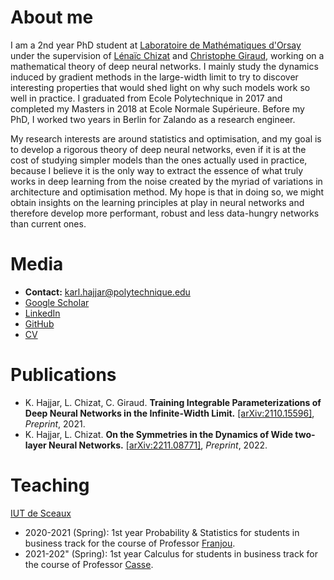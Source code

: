 # About me
I am a 2nd year PhD student at [Laboratoire de Mathématiques d'Orsay](https://www.imo.universite-paris-saclay.fr/fr/) 
under the supervision of [Lénaïc Chizat](https://lchizat.github.io/) and [Christophe Giraud](https://www.imo.universite-paris-saclay.fr/~giraud/), 
working on a mathematical theory of deep neural networks. I mainly study the dynamics induced by gradient methods in the
large-width limit to try to discover interesting properties that would shed light on why such models work so well in practice.
I graduated from Ecole Polytechnique in 2017 and completed my Masters in 2018 at Ecole Normale Supérieure. Before my PhD,
I worked two years in Berlin for Zalando as a research engineer. 

My research interests are around statistics and optimisation, and my goal is to develop a rigorous theory of deep neural 
networks, even if it is at the cost of studying simpler models than the ones actually used in practice, because I believe
it is the only way to extract the essence of what truly works in deep learning from the noise created by the myriad of variations
in architecture and optimisation method. My hope is that in doing so, we might obtain insights on the learning principles
at play in neural networks and therefore develop more performant, robust and less data-hungry networks than current ones.

# Media

- **Contact:** [karl.hajjar@polytechnique.edu](karl.hajjar@polytechnique.edu)
- [Google Scholar](https://scholar.google.com/citations?user=o1pSVrgAAAAJ&hl=fr)
- [LinkedIn](https://www.linkedin.com/in/karl-hajjar-b3607b108/)
- [GitHub](https://github.com/karl-hajjar/)
- [CV](data/CV_Karl_Hajjar_phd_june_2021_pdf.pdf)

# Publications 
- K. Hajjar, L. Chizat, C. Giraud. **Training Integrable Parameterizations of Deep Neural Networks in the Infinite-Width
Limit.** [[arXiv:2110.15596]](https://arxiv.org/abs/2110.15596#), *Preprint*, 2021.
- K. Hajjar, L. Chizat. **On the Symmetries in the Dynamics of Wide two-layer Neural
Networks.** [[arXiv:2211.08771]](https://arxiv.org/abs/2211.08771#), *Preprint*, 2022.

# Teaching

[IUT de Sceaux](https://www.iut-sceaux.universite-paris-saclay.fr/formations/formation-initiale/gestion-des-entreprises-et-des-administrations)

- 2020-2021 (Spring): 1st year Probability & Statistics for students in business track for the course of Professor [Franjou](https://www.linkedin.com/in/denis-franjou-85a6a7b1/?originalSubdomain=fr).
- 2021-202" (Spring): 1st year Calculus for students in business track for the course of Professor [Casse](https://sites.google.com/view/jcasse/enseignement/s2?authuser=0). 


